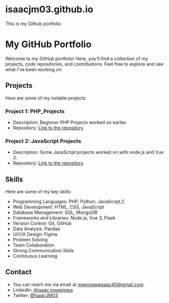 # isaacjm03.github.io
This is my Github portfolio
# My GitHub Portfolio

Welcome to my GitHub portfolio! Here, you'll find a collection of my projects, code repositories, and contributions. Feel free to explore and see what I've been working on.

## Projects

Here are some of my notable projects:

### Project 1: PHP_Projects
- Description: Beginner PHP Projects worked on earlier.
- Repository: [Link to the repository](https://github.com/IsaacJM03/PHP_Projects)

### Project 2: JavaScript Projects
- Description: Some JavaScript projects worked on with node.js and Vue 3.
- Repository: [Link to the repository](https://github.com/IsaacJM03/JS_Projects)

## Skills

  Here are some of my key skills:
  
  - Programming Languages: PHP, Python, JavaScript,C
  - Web Development: HTML, CSS, JavaScript
  - Database Management: SQL, MongoDB
  - Frameworks and Libraries: Node.js, Vue 3, Flask
  - Version Control: Git, GitHub
  - Data Analysis: Pandas
  - UI/UX Design: Figma
  - Problem Solving
  - Team Collaboration
  - Strong Communication Skills
  - Continuous Learning


## Contact

- You can reach me via email at [mwesigwaisaac40@gmail.com](mailto:mwesigwaisaac40@gmail.com).
- LinkedIn: [@isaac mwesigwa](https://www.linkedin.com/in/isaac-mwesigwa-10bb0525a/)
- Twitter: [@IsaacJM03](https://twitter.com/IsaacJM03)

